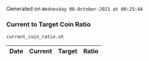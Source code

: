 Generated on `Wednesday 06-October-2021 at 00:25:44`

### Current to Target Coin Ratio
`current_coin_ratio.sh`

Date|Current|Target|Ratio
---|---|---|---
